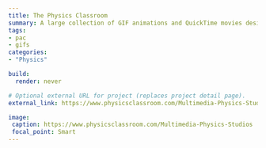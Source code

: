 ```yaml
---
title: The Physics Classroom
summary: A large collection of GIF animations and QuickTime movies designed to demonstrate physics principles in a visual manner.
tags:
- pac
- gifs
categories:
- "Physics"

build:
  render: never

# Optional external URL for project (replaces project detail page).
external_link: https://www.physicsclassroom.com/Multimedia-Physics-Studios

image:
 caption: https://www.physicsclassroom.com/Multimedia-Physics-Studios
 focal_point: Smart
---
```

